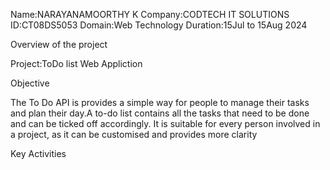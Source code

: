 
Name:NARAYANAMOORTHY K
Company:CODTECH IT SOLUTIONS
ID:CT08DS5053
Domain:Web Technology
Duration:15Jul to 15Aug 2024

Overview of the project

Project:ToDo list Web Appliction

Objective

The To Do API is provides a simple way for people to manage 
their tasks and plan their day.A to-do list contains all the 
tasks that need to be done and can be ticked off accordingly.
It is suitable for every person involved in a project, as 
it can be customised and provides more clarity

Key Activities

 

